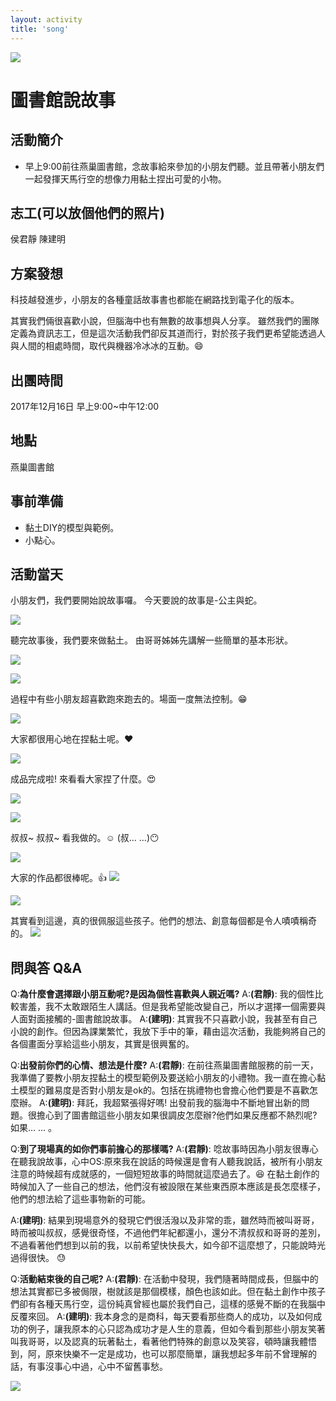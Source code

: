 ```yaml
---
layout: activity
title: 'song'
---
```


![](https://imgur.com/SAIGIF5.jpg)
# 圖書館說故事

## 活動簡介
- 早上9:00前往燕巢圖書館，念故事給來參加的小朋友們聽。並且帶著小朋友們一起發揮天馬行空的想像力用黏土捏出可愛的小物。
## 志工(可以放個他們的照片)
侯君靜
陳建明
## 方案發想
科技越發進步，小朋友的各種童話故事書也都能在網路找到電子化的版本。

其實我們倆很喜歡小說，但腦海中也有無數的故事想與人分享。
雖然我們的團隊定義為資訊志工，但是這次活動我們卻反其道而行，對於孩子我們更希望能透過人與人間的相處時間，取代與機器冷冰冰的互動。:smile:
## 出團時間
2017年12月16日
早上9:00~中午12:00
## 地點
燕巢圖書館
## 事前準備
- 黏土DIY的模型與範例。
- 小點心。
## 活動當天
小朋友們，我們要開始說故事囉。
今天要說的故事是-公主與蛇。

![](https://imgur.com/5gyd8MO.jpg)

聽完故事後，我們要來做黏土。
由哥哥姊姊先講解一些簡單的基本形狀。

![](https://imgur.com/gnDFcJe.jpg)

![](https://imgur.com/ChKLUXu.jpg)

過程中有些小朋友超喜歡跑來跑去的。場面一度無法控制。:grin:

![](https://imgur.com/hWCk6PC.jpg)

大家都很用心地在捏黏土呢。:heart:

![](https://imgur.com/NqvhQu7.jpg)

成品完成啦!
來看看大家捏了什麼。:heart_eyes:

![](https://imgur.com/3tnZKFv.jpg)

![](https://imgur.com/kbzh2eF.jpg)

叔叔~ 叔叔~ 看我做的。:relaxed:
(叔... ...):no_mouth:

![](https://imgur.com/pZwbQ04.jpg)

大家的作品都很棒呢。:thumbsup:
![](https://imgur.com/IiwTw3N.jpg)

![](https://imgur.com/R698rW8.jpg)

其實看到這邊，真的很佩服這些孩子。他們的想法、創意每個都是令人嘖嘖稱奇的。
![](https://imgur.com/pOvbxxq.jpg)
## 問與答 Q&A
Q:**為什麼會選擇跟小朋互動呢?是因為個性喜歡與人親近嗎?**
A:**(君靜)**:
我的個性比較害羞，我不太敢跟陌生人講話。但是我希望能改變自己，所以才選擇一個需要與人面對面接觸的-圖書館說故事。
A:**(建明)**:
其實我不只喜歡小說，我甚至有自己小說的創作。但因為課業繁忙，我放下手中的筆，藉由這次活動，我能夠將自己的各個畫面分享給這些小朋友，其實是很興奮的。

Q:**出發前你們的心情、想法是什麼?**
A:**(君靜)**:
在前往燕巢圖書館服務的前一天，我準備了要教小朋友捏黏土的模型範例及要送給小朋友的小禮物。我一直在擔心黏土模型的難易度是否對小朋友是ok的。包括在挑禮物也會擔心他們要是不喜歡怎麼辦。
A:**(建明)**:
拜託，我超緊張得好嗎!
出發前我的腦海中不斷地冒出新的問題。很擔心到了圖書館這些小朋友如果很調皮怎麼辦?他們如果反應都不熱烈呢?如果... ... 。

Q:**到了現場真的如你們事前擔心的那樣嗎?**
A:**(君靜)**:
唸故事時因為小朋友很專心在聽我說故事，心中OS:原來我在說話的時候還是會有人聽我說話，被所有小朋友注意的時候超有成就感的，一個短短故事的時間就這麼過去了。:laughing:
在黏土創作的時候加入了一些自己的想法，他們沒有被設限在某些東西原本應該是長怎麼樣子，他們的想法給了這些事物新的可能。

A:**(建明)**:
結果到現場意外的發現它們很活潑以及非常的乖，雖然時而被叫哥哥，時而被叫叔叔，感覺很奇怪，不過他們年紀都還小，還分不清叔叔和哥哥的差別，不過看著他們想到以前的我，以前希望快快長大，如今卻不這麼想了，只能說時光過得很快。 :sweat:

Q:**活動結束後的自己呢?**
A:**(君靜)**:
在活動中發現，我們隨著時間成長，但腦中的想法其實都已多被侷限，樹就該是那個模樣，顏色也該如此。但在黏土創作中孩子們卻有各種天馬行空，這份純真曾經也屬於我們自己，這樣的感覺不斷的在我腦中反覆來回。
A:**(建明)**:
我本身念的是商科，每天要看那些商人的成功，以及如何成功的例子，讓我原本的心只認為成功才是人生的意義，但如今看到那些小朋友笑著叫我哥哥，以及認真的玩著黏土，看著他們特殊的創意以及笑容，頓時讓我體悟到，阿，原來快樂不一定是成功，也可以那麼簡單，讓我想起多年前不曾理解的話，有事沒事心中過，心中不留舊事愁。

![](https://imgur.com/BJk3j3F.jpg)
